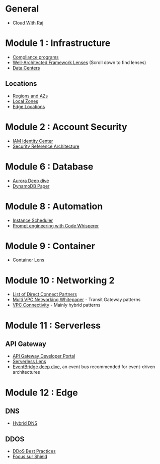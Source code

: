 # General

* [Cloud With Raj](https://www.youtube.com/@cloudwithraj)

# Module 1 : Infrastructure

* [Compliance programs](https://aws.amazon.com/compliance/programs/)
* [Well-Architected Framework Lenses](https://aws.amazon.com/architecture/well-architected) (Scroll down to find lenses)
* [Data Centers](https://aws.amazon.com/compliance/data-center/data-centers/)

## Locations

* [Regions and AZs](https://aws.amazon.com/about-aws/global-infrastructure/regions_az/?p=ngi&loc=2)
* [Local Zones](https://aws.amazon.com/about-aws/global-infrastructure/localzones/locations/?nc=sn&loc=3&refid=c7cc5b76-1a72-46f2-936c-4ca12be47825)
* [Edge Locations](https://aws.amazon.com/cloudfront/features/?p=ugi&l=emea&whats-new-cloudfront.sort-by=item.additionalFields.postDateTime&whats-new-cloudfront.sort-order=desc)

# Module 2 : Account Security

* [IAM Identity Center](https://docs.aws.amazon.com/singlesignon/latest/userguide/what-is.html)
* [Security Reference Architecture](https://docs.aws.amazon.com/prescriptive-guidance/latest/security-reference-architecture/welcome.html)


# Module 6 : Database

* [Aurora Deep dive](https://pages.awscloud.com/rs/112-TZM-766/images/EV_modernize-your-databases-with-amazon-aurora_Mar-2021.pdf)
* [DynamoDB Paper](https://www.usenix.org/system/files/atc22-elhemali.pdf)

# Module 8 : Automation

* [Instance Scheduler](https://aws.amazon.com/solutions/implementations/instance-scheduler-on-aws/?did=fs_card&trk=fs_card)
* [Prompt engineering with Code Whisperer](https://aws.amazon.com/blogs/devops/best-practices-for-prompt-engineering-with-amazon-codewhisperer/)

# Module 9 : Container

* [Container Lens](https://docs.aws.amazon.com/wellarchitected/latest/container-build-lens/container-build-lens.html)

# Module 10 : Networking 2

* [List of Direct Connect Partners](https://aws.amazon.com/directconnect/partners/)
* [Multi VPC Networking Whitepaper](https://docs.aws.amazon.com/whitepapers/latest/building-scalable-secure-multi-vpc-network-infrastructure/welcome.html) - Transit Gateway patterns
* [VPC Connectivity](https://docs.aws.amazon.com/whitepapers/latest/aws-vpc-connectivity-options/network-to-amazon-vpc-connectivity-options.html) - Mainly hybrid patterns

# Module 11 : Serverless

## API Gateway

* [API Gateway Developer Portal](https://github.com/awslabs/aws-api-gateway-developer-portal)
* [Serverless Lens](https://docs.aws.amazon.com/wellarchitected/latest/serverless-applications-lens/welcome.html)
* [EventBridge deep dive](https://www.youtube.com/watch?v=6X4lSPkn4ps), an event bus recommended for event-driven architectures

# Module 12 : Edge

## DNS

* [Hybrid DNS](https://docs.aws.amazon.com/whitepapers/latest/hybrid-cloud-dns-options-for-vpc/hybrid-cloud-dns-options-for-vpc.html)

## DDOS

* [DDoS Best Practices](https://docs.aws.amazon.com/whitepapers/latest/aws-best-practices-ddos-resiliency/aws-best-practices-ddos-resiliency.html)
* [Focus sur Shield](https://www.youtube.com/watch?v=5cfVebJ8wTo)
